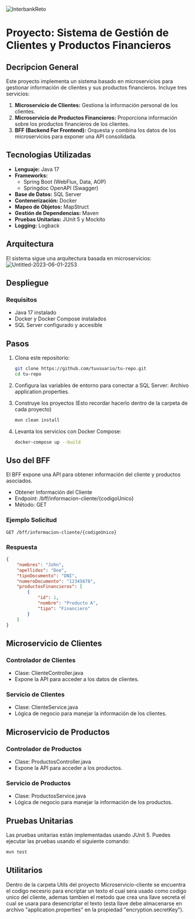 
![InterbankReto](https://github.com/user-attachments/assets/9c22df73-1ea9-4772-9bdd-4cced8fd88f7)

# Proyecto: Sistema de Gestión de Clientes y Productos Financieros


## Decripcion General
Este proyecto implementa un sistema basado en microservicios para gestionar información de clientes y sus productos financieros. Incluye tres servicios:

1. **Microservicio de Clientes:** Gestiona la información personal de los clientes.
2. **Microservicio de Productos Financieros:** Proporciona información sobre los productos financieros de los clientes.
3. **BFF (Backend For Frontend):** Orquesta y combina los datos de los microservicios para exponer una API consolidada.

## Tecnologias Utilizadas
- **Lenguaje:** Java 17
- **Frameworks:**
  - Spring Boot (WebFlux, Data, AOP)
  - Springdoc OpenAPI (Swagger)
- **Base de Datos:** SQL Server
- **Contenerización:** Docker
- **Mapeo de Objetos:** MapStruct
- **Gestión de Dependencias:** Maven
- **Pruebas Unitarias:** JUnit 5 y Mockito
- **Logging:** Logback

## Arquitectura
  El sistema sigue una arquitectura basada en microservicios:
![Untitled-2023-06-01-2253](https://github.com/user-attachments/assets/b314f45b-4526-4fd6-b964-fbbdc2b6af6e)


## Despliegue
### Requisitos
- Java 17 instalado
- Docker y Docker Compose instalados
- SQL Server configurado y accesible

## Pasos
1. Clona este repositorio:
   ```bash
   git clone https://github.com/tuusuario/tu-repo.git
   cd tu-repo
2. Configura las variables de entorno para conectar a SQL Server:
  Archivo application.properties.

4. Construye los proyectos (Esto recordar hacerlo dentro de la carpeta de cada proyecto)
   ```bash
   mvn clean install
   
5. Levanta los servicios con Docker Compose:
   ```bash
   docker-compose up --build
   
## Uso del BFF
El BFF expone una API para obtener información del cliente y productos asociados.

- Obtener Información del Cliente
- Endpoint: /bff/informacion-cliente/{codigoUnico}
- Método: GET

### Ejemplo Solicitud
  ```http
  GET /bff/informacion-cliente/{codigoUnico}
  ```
### Respuesta
```Json
{
    "nombres": "John",
    "apellidos": "Doe",
    "tipoDocumento": "DNI",
    "numeroDocumento": "12345678",
    "productosFinancieros": [
        {
            "id": 1,
            "nombre": "Producto A",
            "tipo": "Financiero"
        }
    ]
}
````

## Microservicio de Clientes
### Controlador de Clientes
  - Clase: ClienteController.java
  - Expone la API para acceder a los datos de clientes.

### Servicio de Clientes
- Clase: ClienteService.java
- Lógica de negocio para manejar la información de los clientes.

## Microservicio de Productos
### Controlador de Productos
  - Clase: ProductosController.java
  - Expone la API para acceder a los productos.

### Servicio de Productos
 - Clase: ProductosService.java
 - Lógica de negocio para manejar la información de los productos.

## Pruebas Unitarias
Las pruebas unitarias están implementadas usando JUnit 5. Puedes ejecutar las pruebas usando el siguiente comando:

```bash
mvn test
```

## Utilitarios
Dentro de la carpeta Utils del proyecto Microservicio-cliente se encuentra el codigo necesrio para encriptar un texto el cual sera usado como codigo unico del cliente, ademas tambien el metodo que crea una llave secreta el cual se usara para desencriptar el texto (esta llave debe almacenarse en archivo "application.properties" en la propiedad "encryption.secretKey").
